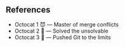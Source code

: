 ## References

- Octocat 1 😈 — Master of merge conflicts  
- Octocat 2 🧠 — Solved the unsolvable  
- Octocat 3 🚀 — Pushed Git to the limits  

